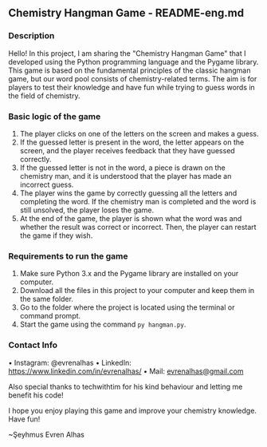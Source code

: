 ## Chemistry Hangman Game - README-eng.md

### Description
Hello! In this project, I am sharing the "Chemistry Hangman Game" that I developed using the Python programming language and the Pygame library. This game is based on the fundamental principles of the classic hangman game, but our word pool consists of chemistry-related terms. The aim is for players to test their knowledge and have fun while trying to guess words in the field of chemistry.

### Basic logic of the game
1) The player clicks on one of the letters on the screen and makes a guess.
2) If the guessed letter is present in the word, the letter appears on the screen, and the player receives feedback that they have guessed correctly.
3) If the guessed letter is not in the word, a piece is drawn on the chemistry man, and it is understood that the player has made an incorrect guess.
4) The player wins the game by correctly guessing all the letters and completing the word. If the chemistry man is completed and the word is still unsolved, the player loses the game.
5) At the end of the game, the player is shown what the word was and whether the result was correct or incorrect. Then, the player can restart the game if they wish.

### Requirements to run the game
1) Make sure Python 3.x and the Pygame library are installed on your computer.
2) Download all the files in this project to your computer and keep them in the same folder.
3) Go to the folder where the project is located using the terminal or command prompt.
4) Start the game using the command `py hangman.py`.

### Contact Info
• Instagram: @evrenalhas
• LinkedIn: https://www.linkedin.com/in/evrenalhas/
• Mail: evrenalhas@gmail.com

Also special thanks to techwithtim for his kind behaviour and letting me benefit his code!

I hope you enjoy playing this game and improve your chemistry knowledge. Have fun!

~Şeyhmus Evren Alhas
